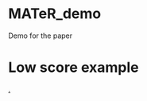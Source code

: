 # MATeR_demo
Demo for the paper


# Low score example

[.](low_score/show_7lODos6uX9G0hRGtaBFgr6_5OmsBCCphxwDEpGudThv6s_215.800s_244.900s.wav)
